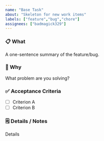 ```yaml
---
name: "Base Task"
about: "Skeleton for new work items"
labels: ["feature","bug","chore"]
assignees: ["badmagick329"]
---
```

### 📋 What
A one-sentence summary of the feature/bug.

### 🤔 Why
What problem are you solving?

### ✅ Acceptance Criteria
- [ ] Criterion A
- [ ] Criterion B

### 🗒️ Details / Notes
Details

